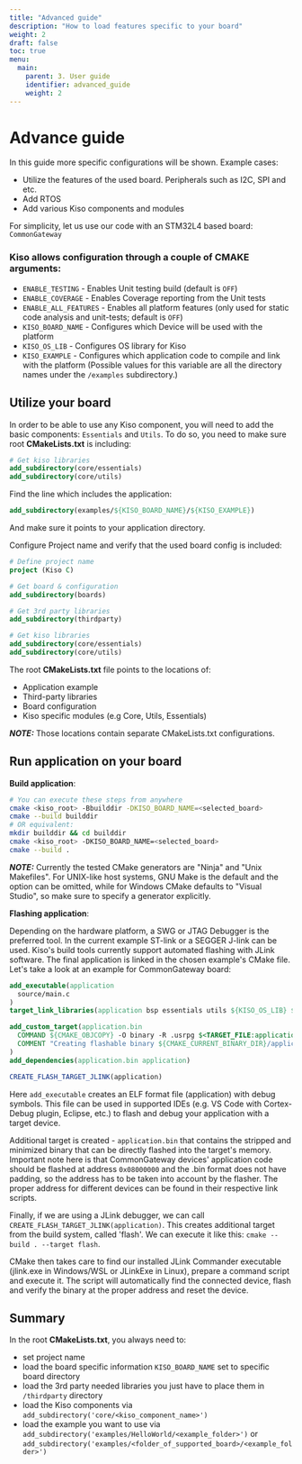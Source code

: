 ```yaml
---
title: "Advanced guide"
description: "How to load features specific to your board"
weight: 2
draft: false
toc: true
menu:
  main:
    parent: 3. User guide
    identifier: advanced_guide
    weight: 2
---
```


# Advance guide

In this guide more specific configurations will be shown. 
Example cases:

 - Utilize the features of the used board. Peripherals such as I2C, SPI and etc.
 - Add RTOS
 - Add various Kiso components and modules

For simplicity, let us use our code with an STM32L4 based board: `CommonGateway`

### Kiso allows configuration through a couple of CMAKE arguments: ###

 - `ENABLE_TESTING` - Enables Unit testing build (default is `OFF`)
 - `ENABLE_COVERAGE` - Enables Coverage reporting from the Unit tests
 - `ENABLE_ALL_FEATURES` - Enables all platform features (only used for static code analysis and unit-tests; default is `OFF`)
 - `KISO_BOARD_NAME` - Configures which Device will be used with the platform
 - `KISO_OS_LIB` - Configures OS library for Kiso
 - `KISO_EXAMPLE` - Configures which application code to compile and link with the platform (Possible values for this variable are all the directory names under the `/examples` subdirectory.)

## Utilize your board ##
In order to be able to use any Kiso component, you will need to add the basic components: `Essentials` and `Utils`.
To do so, you need to make sure root **CMakeLists.txt** is including:

```cmake
# Get kiso libraries
add_subdirectory(core/essentials)
add_subdirectory(core/utils)
```
Find the line which includes the application:
```cmake
add_subdirectory(examples/${KISO_BOARD_NAME}/${KISO_EXAMPLE})
```
And make sure it points to your application directory.

Configure Project name and verify that the used board config is included:
```cmake
# Define project name
project (Kiso C)

# Get board & configuration
add_subdirectory(boards)

# Get 3rd party libraries
add_subdirectory(thirdparty)

# Get kiso libraries
add_subdirectory(core/essentials)
add_subdirectory(core/utils)
```
The root **CMakeLists.txt** file points to the locations of:

- Application example
- Third-party libraries
- Board configuration
- Kiso specific modules (e.g Core, Utils, Essentials)

**_NOTE:_**  Those locations contain separate CMakeLists.txt configurations.


## Run application on your board ##

**Build application**:
```bash
# You can execute these steps from anywhere
cmake <kiso_root> -Bbuilddir -DKISO_BOARD_NAME=<selected_board>
cmake --build builddir
# OR equivalent:
mkdir builddir && cd builddir
cmake <kiso_root> -DKISO_BOARD_NAME=<selected_board>
cmake --build .
```

**_NOTE:_** Currently the tested CMake generators are "Ninja" and "Unix Makefiles". For UNIX-like host systems, GNU Make is the default and the option can be omitted,
while for Windows CMake defaults to "Visual Studio", so make sure to specify a generator explicitly.

**Flashing application**:

Depending on the hardware platform, a SWG or JTAG Debugger is the preferred tool. In the current example ST-link or a SEGGER J-link can be used. Kiso's build tools currently support automated flashing with JLink software.
The final application is linked in the chosen example's CMake file. Let's take a look at an example for CommonGateway board:
```cmake
add_executable(application
  source/main.c
)
target_link_libraries(application bsp essentials utils ${KISO_OS_LIB} ${KISO_BOARD_LIBS})

add_custom_target(application.bin
  COMMAND ${CMAKE_OBJCOPY} -O binary -R .usrpg $<TARGET_FILE:application> ${CMAKE_CURRENT_BINARY_DIR}/application.bin
  COMMENT "Creating flashable binary ${CMAKE_CURRENT_BINARY_DIR}/application.bin"
)
add_dependencies(application.bin application)

CREATE_FLASH_TARGET_JLINK(application)
```

Here `add_executable` creates an ELF format file (application) with debug symbols. This file can be used in supported IDEs (e.g. VS Code with Cortex-Debug plugin, Eclipse, etc.)
to flash and debug your application with a target device.

Additional target is created - `application.bin` that contains the stripped and minimized binary that can be directly flashed into the target's memory. Important note here is that CommonGateway devices' application code
should be flashed at address `0x08000000` and the .bin format does not have padding, so the address has to be taken into account by the flasher.
The proper address for different devices can be found in their respective link scripts.

Finally, if we are using a JLink debugger, we can call `CREATE_FLASH_TARGET_JLINK(application)`. This creates additional target from the build system, called 'flash'.
We can execute it like this: `cmake --build . --target flash`.

CMake then takes care to find our installed JLink Commander executable (jlink.exe in Windows/WSL or JLinkExe in Linux), prepare a command script and execute it.
The script will automatically find the connected device, flash and verify the binary at the proper address and reset the device.

## Summary ##
In the root **CMakeLists.txt**, you always need to:

- set project name
- load the board specific information `KISO_BOARD_NAME` set to specific board directory
- load the 3rd party needed libraries you just have to place them in `/thirdparty` directory
- load the Kiso components via `add_subdirectory('core/<kiso_component_name>')`
- load the example you want to use via `add_subdirectory('examples/HelloWorld/<example_folder>')` or `add_subdirectory('examples/<folder_of_supported_board>/<example_folder>')`
